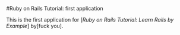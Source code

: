 #Ruby on Rails Tutorial: first application

This is the first application for
[*Ruby on Rails Tutorial: Learn Rails by Example*]
by[fuck you].

